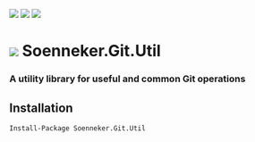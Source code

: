 [![](https://img.shields.io/nuget/v/Soenneker.Git.Util.svg?style=for-the-badge)](https://www.nuget.org/packages/Soenneker.Git.Util/)
[![](https://img.shields.io/github/actions/workflow/status/soenneker/soenneker.git.util/publish-package.yml?style=for-the-badge)](https://github.com/soenneker/soenneker.git.util/actions/workflows/publish-package.yml)
[![](https://img.shields.io/nuget/dt/Soenneker.Git.Util.svg?style=for-the-badge)](https://www.nuget.org/packages/Soenneker.Git.Util/)

# ![](https://user-images.githubusercontent.com/4441470/224455560-91ed3ee7-f510-4041-a8d2-3fc093025112.png) Soenneker.Git.Util
### A utility library for useful and common Git operations

## Installation

```
Install-Package Soenneker.Git.Util
```

